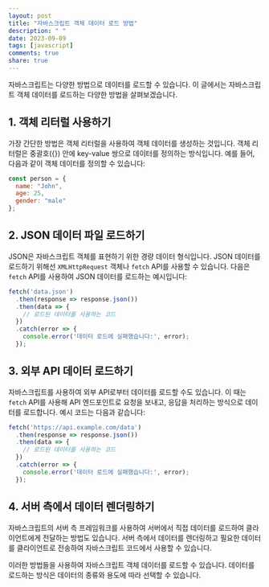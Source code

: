 ```yaml
---
layout: post
title: "자바스크립트 객체 데이터 로드 방법"
description: " "
date: 2023-09-09
tags: [javascript]
comments: true
share: true
---
```


자바스크립트는 다양한 방법으로 데이터를 로드할 수 있습니다. 이 글에서는 자바스크립트 객체 데이터를 로드하는 다양한 방법을 살펴보겠습니다.

## 1. 객체 리터럴 사용하기
가장 간단한 방법은 객체 리터럴을 사용하여 객체 데이터를 생성하는 것입니다. 객체 리터럴은 중괄호({}) 안에 key-value 쌍으로 데이터를 정의하는 방식입니다. 예를 들어, 다음과 같이 객체 데이터를 정의할 수 있습니다:

```javascript
const person = {
  name: "John",
  age: 25,
  gender: "male"
};
```

## 2. JSON 데이터 파일 로드하기
JSON은 자바스크립트 객체를 표현하기 위한 경량 데이터 형식입니다. JSON 데이터를 로드하기 위해선 `XMLHttpRequest` 객체나 `fetch` API를 사용할 수 있습니다. 다음은 `fetch` API를 사용하여 JSON 데이터를 로드하는 예시입니다:

```javascript
fetch('data.json')
  .then(response => response.json())
  .then(data => {
    // 로드된 데이터를 사용하는 코드
  })
  .catch(error => {
    console.error('데이터 로드에 실패했습니다:', error);
  });
```

## 3. 외부 API 데이터 로드하기
자바스크립트를 사용하여 외부 API로부터 데이터를 로드할 수도 있습니다. 이 때는 `fetch` API를 사용해 API 엔드포인트로 요청을 보내고, 응답을 처리하는 방식으로 데이터를 로드합니다. 예시 코드는 다음과 같습니다:

```javascript
fetch('https://api.example.com/data')
  .then(response => response.json())
  .then(data => {
    // 로드된 데이터를 사용하는 코드
  })
  .catch(error => {
    console.error('데이터 로드에 실패했습니다:', error);
  });
```

## 4. 서버 측에서 데이터 렌더링하기
자바스크립트의 서버 측 프레임워크를 사용하여 서버에서 직접 데이터를 로드하여 클라이언트에게 전달하는 방법도 있습니다. 서버 측에서 데이터를 렌더링하고 필요한 데이터를 클라이언트로 전송하여 자바스크립트 코드에서 사용할 수 있습니다.

이러한 방법들을 사용하여 자바스크립트 객체 데이터를 로드할 수 있습니다. 데이터를 로드하는 방식은 데이터의 종류와 용도에 따라 선택할 수 있습니다.